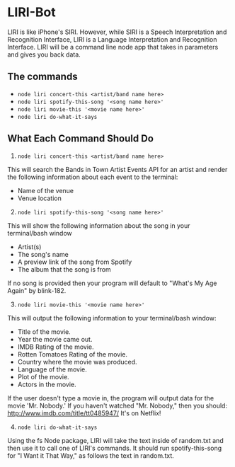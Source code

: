 # LIRI-Bot

LIRI is like iPhone's SIRI. However, while SIRI is a Speech Interpretation and Recognition Interface, LIRI is a Language Interpretation and Recognition Interface. LIRI will be a command line node app that takes in parameters and gives you back data.

## The commands

* `node liri concert-this <artist/band name here>`
* `node liri spotify-this-song '<song name here>'`
* `node liri movie-this '<movie name here>'`
* `node liri do-what-it-says`

## What Each Command Should Do

1. `node liri concert-this <artist/band name here>`

This will search the Bands in Town Artist Events API for an artist and render the following information about each event to the terminal:

* Name of the venue
* Venue location

2. `node liri spotify-this-song '<song name here>'`

This will show the following information about the song in your terminal/bash window

* Artist(s)
* The song's name
* A preview link of the song from Spotify
* The album that the song is from

If no song is provided then your program will default to "What's My Age Again" by blink-182.

3. `node liri movie-this '<movie name here>'`

This will output the following information to your terminal/bash window:

* Title of the movie.
* Year the movie came out.
* IMDB Rating of the movie.
* Rotten Tomatoes Rating of the movie.
* Country where the movie was produced.
* Language of the movie.
* Plot of the movie.
* Actors in the movie.

If the user doesn't type a movie in, the program will output data for the movie 'Mr. Nobody.'
If you haven't watched "Mr. Nobody," then you should: http://www.imdb.com/title/tt0485947/
It's on Netflix!

4. `node liri do-what-it-says`

Using the fs Node package, LIRI will take the text inside of random.txt and then use it to call one of LIRI's commands.
It should run spotify-this-song for "I Want it That Way," as follows the text in random.txt.
